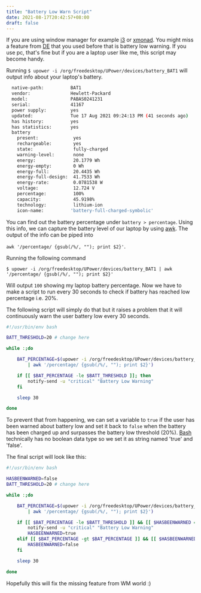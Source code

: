 ```yaml
---
title: "Battery Low Warn Script"
date: 2021-08-17T20:42:57+08:00
draft: false
---
```


If you are using window manager for example [i3](https://i3wm.org/) or
[xmonad](https://xmonad.org/). You might miss a feature from
[DE](https://en.wikipedia.org/wiki/Desktop_environment) that you used before
that is battery low warning. If you use pc, that's fine but if you are a laptop
user like me, this script may become handy.

Running `$ upower -i /org/freedesktop/UPower/devices/battery_BAT1` will output
info about your laptop's battery.
```sh
  native-path:          BAT1
  vendor:               Hewlett-Packard
  model:                PABAS0241231
  serial:               41167
  power supply:         yes
  updated:              Tue 17 Aug 2021 09:24:13 PM (41 seconds ago)
  has history:          yes
  has statistics:       yes
  battery
    present:             yes
    rechargeable:        yes
    state:               fully-charged
    warning-level:       none
    energy:              20.1779 Wh
    energy-empty:        0 Wh
    energy-full:         20.4435 Wh
    energy-full-design:  41.7533 Wh
    energy-rate:         0.0781538 W
    voltage:             12.724 V
    percentage:          100%
    capacity:            45.9198%
    technology:          lithium-ion
    icon-name:          'battery-full-charged-symbolic'
```

You can find out the battery percentage under `battery > percentage`.  Using
this info, we can capture the battery level of our laptop by using
[awk](https://en.wikipedia.org/wiki/AWK).  The output of the info can be piped
into 

`awk '/percentage/ {gsub(/%/, ""); print $2}'`. 

Running the following command 

`$ upower -i /org/freedesktop/UPower/devices/battery_BAT1 | awk '/percentage/
{gsub(/%/, ""); print $2}'` 

Will output `100` showing my laptop battery percentage. Now we have to make a
script to run every 30 seconds to check if battery has reached low percentage
i.e. 20%. 

The following script will simply do that but it raises a problem that it will
continuously warn the user battery low every 30 seconds.

```sh
#!/usr/bin/env bash

BATT_THRESHOLD=20 # change here

while :;do

	BAT_PERCENTAGE=$(upower -i /org/freedesktop/UPower/devices/battery_BAT1 \
		| awk '/percentage/ {gsub(/%/, ""); print $2}')

	if [[ $BAT_PERCENTAGE -le $BATT_THRESHOLD ]]; then
		notify-send -u "critical" "Battery Low Warning"
	fi

	sleep 30

done
```

To prevent that from happening, we can set a variable to `true` if the user has
been warned about battery low and set it back to `false` when the battery has
been charged up and surpasses the battery low threshold (20%).
[Bash](https://www.gnu.org/software/bash/) technically has no boolean data type
so we set it as string named 'true' and 'false'.

The final script will look like this:
```sh
#!/usr/bin/env bash

HASBEENWARNED=false
BATT_THRESHOLD=20 # change here

while :;do

	BAT_PERCENTAGE=$(upower -i /org/freedesktop/UPower/devices/battery_BAT1 \
		| awk '/percentage/ {gsub(/%/, ""); print $2}')

	if [[ $BAT_PERCENTAGE -le $BATT_THRESHOLD ]] && [[ $HASBEENWARNED = false ]]; then
		notify-send -u "critical" "Battery Low Warning"
		HASBEENWARNED=true
	elif [[ $BAT_PERCENTAGE -gt $BAT_PERCENTAGE ]] && [[ $HASBEENWARNED = true ]]; then
		HASBEENWARNED=false
	fi

	sleep 30

done
```

Hopefully this will fix the missing feature from WM world :)
